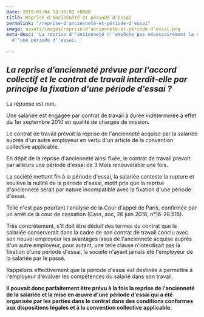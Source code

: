 ```yaml
---
date: 2019-03-04 13:35:03 +0000
title: Reprise d'ancienneté et période d'essai
permalink: "/reprise-d'ancienneté-et-période-d'essai"
image: assets/images/reprise-d'ancienneté-et-période-d'essai.png
meta-desc: 'La reprise d''ancienneté n''empêche pas nécessairement la négociation
  d''une période d''essai. '

---
```

## _La reprise d'ancienneté prévue par l'accord collectif et le contrat de travail interdit-elle par principe la fixation d'une période d'essai ?_ 

La réponse est non.   
  
Une salariée est engagée par contrat de travail à durée indéterminée à effet du 1er septembre 2010 en qualité de chargée de mission.   
  
Le contrat de travail prévoit la reprise de l'ancienneté acquise par la salariée auprès d'un autre employeur en vertu d'un article de la convention collective applicable.   
  
En dépit de la reprise d'ancienneté ainsi fixée, le contrat de travail prévoit par ailleurs une période d'essai de 3 Mois renouvelable une fois.   
  
La société mettant fin à la période d'essai, la salariée conteste la rupture et soulève la nullité de la période d'essai, motif pris que la reprise d'ancienneté serait par nature incompatible avec la fixation d'une période d'essai.   
  
Telle n'est pas pourtant l'analyse de la Cour d'appel de Paris, confirmée par un arrêt de la cour de cassation (Cass, soc, 26 juin 2018, n°16-28.515).   
  
Très concrètement, s'il doit être déduit des termes du contrat que la salariée conserverait dans la cadre de son contrat de travail conclu avec son nouvel employeur les avantages issus de l'ancienneté acquise auprès d'un autre employeur, pour autant, une telle clause n’interdisait pas la fixation d'une période d'essai, la société n'ayant jamais été l'employeur de la salariée par le passé.   
  
Rappelons effectivement que la période d'essai est destinée à permettre à l'employeur d'évaluer les compétences du salarié dans son travail.   
  
**Il pouvait donc parfaitement être prévu à la fois la reprise de l'ancienneté de la salariée et la mise en œuvre d'une période d'essai qui a été organisée par les parties dans le contrat dans des conditions conformes aux dispositions légales et à la convention collective applicable.**